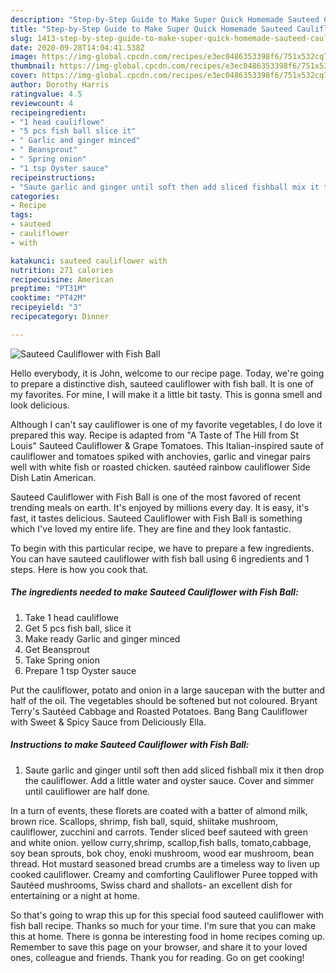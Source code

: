 ```yaml
---
description: "Step-by-Step Guide to Make Super Quick Homemade Sauteed Cauliflower with Fish Ball"
title: "Step-by-Step Guide to Make Super Quick Homemade Sauteed Cauliflower with Fish Ball"
slug: 1413-step-by-step-guide-to-make-super-quick-homemade-sauteed-cauliflower-with-fish-ball
date: 2020-09-28T14:04:41.538Z
image: https://img-global.cpcdn.com/recipes/e3ec0486353398f6/751x532cq70/sauteed-cauliflower-with-fish-ball-recipe-main-photo.jpg
thumbnail: https://img-global.cpcdn.com/recipes/e3ec0486353398f6/751x532cq70/sauteed-cauliflower-with-fish-ball-recipe-main-photo.jpg
cover: https://img-global.cpcdn.com/recipes/e3ec0486353398f6/751x532cq70/sauteed-cauliflower-with-fish-ball-recipe-main-photo.jpg
author: Dorothy Harris
ratingvalue: 4.5
reviewcount: 4
recipeingredient:
- "1 head cauliflowe"
- "5 pcs fish ball slice it"
- " Garlic and ginger minced"
- " Beansprout"
- " Spring onion"
- "1 tsp Oyster sauce"
recipeinstructions:
- "Saute garlic and ginger until soft then add sliced fishball mix it then drop the cauliflower. Add a little water and oyster sauce. Cover and simmer until cauliflower are half done."
categories:
- Recipe
tags:
- sauteed
- cauliflower
- with

katakunci: sauteed cauliflower with 
nutrition: 271 calories
recipecuisine: American
preptime: "PT31M"
cooktime: "PT42M"
recipeyield: "3"
recipecategory: Dinner

---
```



![Sauteed Cauliflower with Fish Ball](https://img-global.cpcdn.com/recipes/e3ec0486353398f6/751x532cq70/sauteed-cauliflower-with-fish-ball-recipe-main-photo.jpg)

Hello everybody, it is John, welcome to our recipe page. Today, we're going to prepare a distinctive dish, sauteed cauliflower with fish ball. It is one of my favorites. For mine, I will make it a little bit tasty. This is gonna smell and look delicious.

Although I can&#39;t say cauliflower is one of my favorite vegetables, I do love it prepared this way. Recipe is adapted from &#34;A Taste of The Hill from St Louis&#34; Sauteed Cauliflower &amp; Grape Tomatoes. This Italian-inspired saute of cauliflower and tomatoes spiked with anchovies, garlic and vinegar pairs well with white fish or roasted chicken. sautéed rainbow cauliflower Side Dish Latin American.

Sauteed Cauliflower with Fish Ball is one of the most favored of recent trending meals on earth. It's enjoyed by millions every day. It is easy, it's fast, it tastes delicious. Sauteed Cauliflower with Fish Ball is something which I've loved my entire life. They are fine and they look fantastic.


To begin with this particular recipe, we have to prepare a few ingredients. You can have sauteed cauliflower with fish ball using 6 ingredients and 1 steps. Here is how you cook that.

<!--inarticleads1-->

##### The ingredients needed to make Sauteed Cauliflower with Fish Ball:

1. Take 1 head cauliflowe
1. Get 5 pcs fish ball, slice it
1. Make ready  Garlic and ginger minced
1. Get  Beansprout
1. Take  Spring onion
1. Prepare 1 tsp Oyster sauce


Put the cauliflower, potato and onion in a large saucepan with the butter and half of the oil. The vegetables should be softened but not coloured. Bryant Terry&#39;s Sautéed Cabbage and Roasted Potatoes. Bang Bang Cauliflower with Sweet &amp; Spicy Sauce from Deliciously Ella. 

<!--inarticleads2-->

##### Instructions to make Sauteed Cauliflower with Fish Ball:

1. Saute garlic and ginger until soft then add sliced fishball mix it then drop the cauliflower. Add a little water and oyster sauce. Cover and simmer until cauliflower are half done.


In a turn of events, these florets are coated with a batter of almond milk, brown rice. Scallops, shrimp, fish ball, squid, shiitake mushroom, cauliflower, zucchini and carrots. Tender sliced beef sauteed with green and white onion. yellow curry,shrimp, scallop,fish balls, tomato,cabbage, soy bean sprouts, bok choy, enoki mushroom, wood ear mushroom, bean thread. Hot mustard seasoned bread crumbs are a timeless way to liven up cooked cauliflower. Creamy and comforting Cauliflower Puree topped with Sautéed mushrooms, Swiss chard and shallots- an excellent dish for entertaining or a night at home. 

So that's going to wrap this up for this special food sauteed cauliflower with fish ball recipe. Thanks so much for your time. I'm sure that you can make this at home. There is gonna be interesting food in home recipes coming up. Remember to save this page on your browser, and share it to your loved ones, colleague and friends. Thank you for reading. Go on get cooking!
